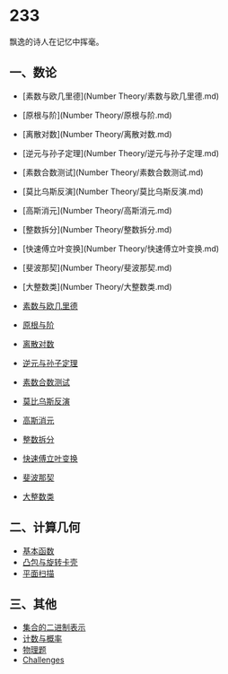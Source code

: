 233
======

飘逸的诗人在记忆中挥毫。
## 一、数论
* [素数与欧几里德](Number Theory/素数与欧几里德.md)
* [原根与阶](Number Theory/原根与阶.md)
* [离散对数](Number Theory/离散对数.md)
* [逆元与孙子定理](Number Theory/逆元与孙子定理.md)
* [素数合数测试](Number Theory/素数合数测试.md)
* [莫比乌斯反演](Number Theory/莫比乌斯反演.md)
* [高斯消元](Number Theory/高斯消元.md)
* [整数拆分](Number Theory/整数拆分.md)
* [快速傅立叶变换](Number Theory/快速傅立叶变换.md)
* [斐波那契](Number Theory/斐波那契.md)
* [大整数类](Number Theory/大整数类.md)


* <a href="https://github.com/KingJoySaiy/R.O.D./blob/master/Number Theory/素数与欧几里德.md">素数与欧几里德</a><br>
* <a href="https://github.com/KingJoySaiy/R.O.D./blob/master/Number Theory/原根与阶.md">原根与阶</a><br>
* <a href="https://github.com/KingJoySaiy/R.O.D./blob/master/Number Theory/离散对数.md">离散对数</a><br>
* <a href="https://github.com/KingJoySaiy/R.O.D./blob/master/Number Theory/逆元与孙子定理.md">逆元与孙子定理</a><br>
* <a href="https://github.com/KingJoySaiy/R.O.D./blob/master/Number Theory/素数合数测试.md">素数合数测试</a><br>
* <a href="https://github.com/KingJoySaiy/R.O.D./blob/master/Number Theory/莫比乌斯反演.md">莫比乌斯反演</a><br>
* <a href="https://github.com/KingJoySaiy/R.O.D./blob/master/Number Theory/高斯消元.md">高斯消元</a><br>
* <a href="https://github.com/KingJoySaiy/R.O.D./blob/master/Number Theory/整数拆分.md">整数拆分</a><br>
* <a href="https://github.com/KingJoySaiy/R.O.D./blob/master/Number Theory/快速傅立叶变换.md">快速傅立叶变换</a><br>
* <a href="https://github.com/KingJoySaiy/R.O.D./blob/master/Number Theory/斐波那契.md">斐波那契</a><br>
* <a href="https://github.com/KingJoySaiy/R.O.D./blob/master/Number Theory/大整数类.md">大整数类</a><br>

## 二、计算几何
* <a href="https://github.com/KingJoySaiy/R.O.D./tree/master/Computational Geometry/基本函数">基本函数</a><br>
* <a href="https://github.com/KingJoySaiy/R.O.D./blob/master/Computational Geometry/凸包与旋转卡壳.md">凸包与旋转卡壳</a><br>
* <a href="https://github.com/KingJoySaiy/R.O.D./blob/master/Computational Geometry/平面扫描.md">平面扫描</a><br>
## 三、其他
* <a href="https://github.com/KingJoySaiy/R.O.D./blob/master/other/集合的二进制表示.md">集合的二进制表示</a><br>
* <a href="https://github.com/KingJoySaiy/R.O.D./blob/master/other/计数与概率.md">计数与概率</a><br>
* <a href="https://github.com/KingJoySaiy/R.O.D./blob/master/other/物理题.md">物理题</a><br>
* <a href="https://github.com/KingJoySaiy/R.O.D./tree/master/challenges">Challenges</a><br>



